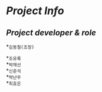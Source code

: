 *Project Info*
===================

*Project developer & role*
-------------------
*<code>김동철(조장)</code><br/>

*<code>조유록</code><br/>
*<code>박재선</code><br/>
*<code>신준석</code><br/>
*<code>박난주</code><br/>
*<code>최효은</code><br/>


